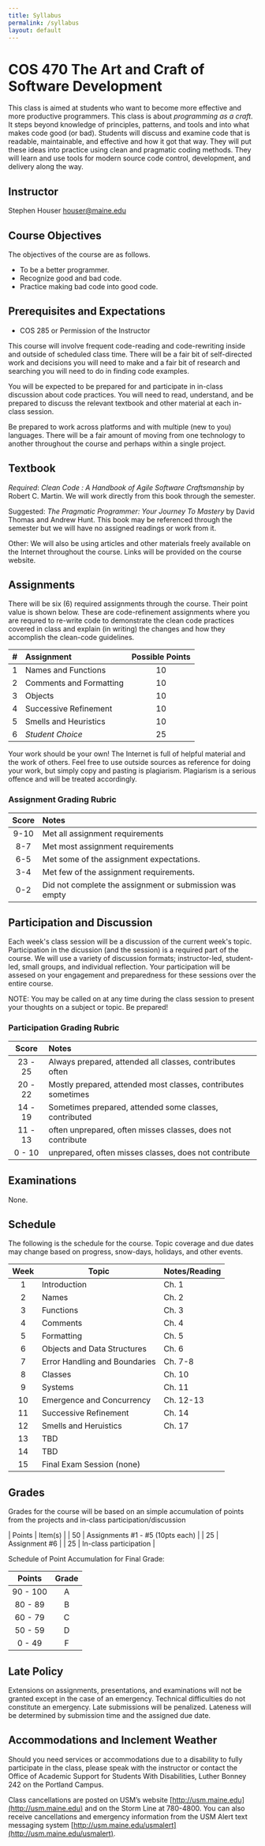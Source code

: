 ```yaml
---
title: Syllabus
permalink: /syllabus
layout: default
---
```

# COS 470 The Art and Craft of Software Development

This class is aimed at students who want to become more effective and more productive programmers. This class is about *programming as a craft*. It steps beyond knowledge of principles, patterns, and tools and into what makes code good (or bad). Students will discuss and examine code that is readable, maintainable, and effective and how it got that way. They will put these ideas into practice using clean and pragmatic coding methods. They will learn and use tools for modern source code control, development, and delivery along the way.

<!--more-->

## Instructor
Stephen Houser <houser@maine.edu>

## Course Objectives
The objectives of the course are as follows.
* To be a better programmer.
* Recognize good and bad code.
* Practice making bad code into good code.

## Prerequisites and Expectations
* COS 285 or Permission of the Instructor

This course will involve frequent code-reading and code-rewriting inside and outside of scheduled class time. There will be a fair bit of self-directed work and decisions you will need to make and a fair bit of research and searching you will need to do in finding code examples.

You will be expected to be prepared for and participate in in-class discussion about code practices. You will need to read, understand, and be prepared to discuss the relevant textbook and other material at each in-class session.

Be prepared to work across platforms and with multiple (new to you) languages. There will be a fair amount of moving from one technology to another throughout the course and perhaps within a single project.

## Textbook

*Required*: _Clean Code : A Handbook of Agile Software Craftsmanship_ by Robert C. Martin. We will work directly from this book through the semester.

Suggested: _The Pragmatic Programmer: Your Journey To Mastery_ by David Thomas and Andrew Hunt. This book may be referenced through the semester but we will have no assigned readings or work from it.

Other: We will also be using articles and other materials freely available on the Internet throughout the course. Links will be provided on the course website.

## Assignments

There will be six (6) required assignments through the course. Their point value is shown below. These are code-refinement assignments where you are requred to re-write code to demonstrate the clean code practices covered in class and explain (in writing) the changes and how they accomplish the clean-code guidelines.

| #     | Assignment                  | Possible Points |
| :---: | :---                        | :---:           |
| 1     | Names and Functions         |    10           |
| 2     | Comments and Formatting     |    10           |
| 3     | Objects                     |    10           |
| 4     | Successive Refinement       |    10           |          
| 5     | Smells and Heuristics       |    10           |          
| 6     | *Student Choice*            |    25           |          

Your work should be your own! The Internet is full of helpful material and the work of others. Feel free to use outside sources as reference for doing your work, but simply copy and pasting is plagiarism. Plagiarism is a serious offence and will be treated accordingly.

### Assignment Grading Rubric

| Score | Notes                                                   |
| :---: | :---                                                    |
| 9-10  | Met all assignment requirements                         |
| 8-7   | Met most assignment requirements                        |
| 6-5   | Met some of the assignment expectations.                |
| 3-4   | Met few of the assignment requirements.                 |
| 0-2   | Did not complete the assignment or submission was empty |

## Participation and Discussion

Each week's class session will be a discussion of the current week's topic. Participation in the dicussion (and the session) is a required part of the course. We will use a variety of discussion formats; instructor-led, student-led, small groups, and individual reflection. Your participation will be assesed on your engagement and preparedness for these sessions over the entire course.

NOTE: You may be called on at any time during the class session to present your thoughts on a subject or topic. Be prepared!

### Participation Grading Rubric

| Score   | Notes                                                    |
| :---:   | :---                                                     |
| 23 - 25 | Always prepared, attended all classes, contributes often |
| 20 - 22 | Mostly prepared, attended most classes, contributes sometimes |
| 14 - 19 | Sometimes prepared, attended some classes, contributed   |
| 11 - 13 | often unprepared, often misses classes, does not contribute |
| 0 - 10  | unprepared, often misses classes, does not contribute  |

## Examinations 

None.

## Schedule

The following is the schedule for the course. Topic coverage and due dates may change based on progress, snow-days, holidays, and other events.

| Week  | Topic                         | Notes/Reading  |
| :---: | ---                           | ---            |
| 1     | Introduction                  | Ch. 1          |
| 2     | Names                         | Ch. 2          |
| 3     | Functions                     | Ch. 3          |
| 4     | Comments                      | Ch. 4          |
| 5     | Formatting                    | Ch. 5          |
| 6     | Objects and Data Structures   | Ch. 6          |
| 7     | Error Handling and Boundaries | Ch. 7-8        |
| 8     | Classes                       | Ch. 10         |
| 9     | Systems                       | Ch. 11         |
| 10    | Emergence and Concurrency     | Ch. 12-13      |
| 11    | Successive Refinement         | Ch. 14         |
| 12    | Smells and Heruistics         | Ch. 17         |
| 13    | TBD                           |                |
| 14    | TBD                           |                |
| 15    | Final Exam Session (none)     |                |

## Grades
Grades for the course will be based on an simple accumulation of points from the projects and in-class participation/discussion

| Points    | Item(s)                 |
| 50        | Assignments #1 - #5 (10pts each)   |
| 25        | Assignment #6          |
| 25        | In-class participation |

Schedule of Point Accumulation for Final Grade:

| Points   | Grade |
| :---:    | :---: |
| 90 - 100 | A     |
| 80 - 89  | B     |
| 60 - 79  | C     |
| 50 - 59  | D     |
| 0 - 49   | F     |

## Late Policy

Extensions on assignments, presentations, and examinations will not be granted except in the case of an emergency. Technical difficulties do not constitute an emergency. Late submissions will be penalized. Lateness will be determined by submission time and the assigned due date.

## Accommodations and Inclement Weather

Should you need services or accommodations due to a disability to fully participate in the class, please speak with the instructor or contact the Office of Academic Support for Students With Disabilities, Luther Bonney 242 on the Portland Campus.

Class cancellations are posted on USM’s website [http://usm.maine.edu](http://usm.maine.edu) and on the Storm Line at 780-4800. You can also receive cancellations and emergency information from the USM Alert text messaging system [http://usm.maine.edu/usmalert](http://usm.maine.edu/usmalert).
